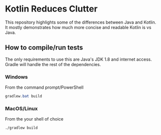 # Kotlin Reduces Clutter

This repository highlights some of the differences between Java and Kotlin.  It mostly demonstrates how much more concise and readable Kotlin is vs Java.

## How to compile/run tests

The only requirements to use this are Java's JDK 1.8 and internet access. Gradle will handle the rest of the dependencies.

### Windows

From the command prompt/PowerShell

```powershell
gradlew.bat build
```

### MacOS/Linux
From the your shell of choice

```bash
./gradlew build
```
